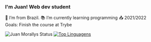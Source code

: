 ### I'm Juan! Web dev student

:house_with_garden:  I’m from Brazil.
:books:  I’m currently learning programming 
:outbox_tray: 2021/2022 Goals: Finish the course at Trybe

![Juan Morallys Status](https://github-readme-stats.vercel.app/api?username=morallys&show_icons=true) [![Top Linguagens](https://github-readme-stats.vercel.app/api/top-langs/?username=morallys&layout=compact)](https://github.com/anuraghazra/github-readme-stats)

<!--
**morallys/morallys** is a ✨ _special_ ✨ repository because its `README.md` (this file) appears on your GitHub profile.

Here are some ideas to get you started:

- 🔭 I’m currently working on ...
- 🌱 I’m currently learning ...
- 👯 I’m looking to collaborate on ...
- 🤔 I’m looking for help with ...
- 💬 Ask me about ...
- 📫 How to reach me: ...
- 😄 Pronouns: ...
- ⚡ Fun fact: ...
-->
